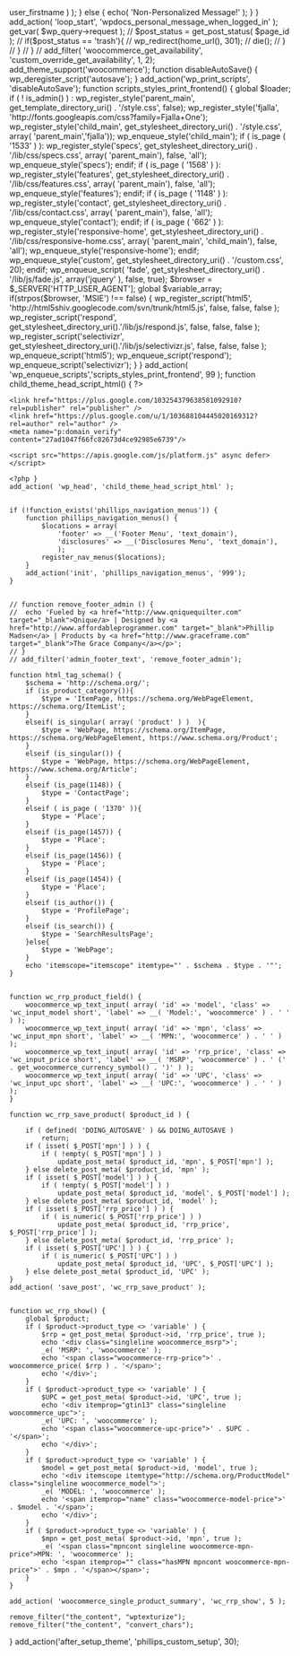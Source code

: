 <?php
// From your functions file, this code displays a personal message for logged in users.
function wpdocs_personal_message_when_logged_in() {
    if ( is_user_logged_in() ) {
        $current_user = wp_get_current_user();
        printf( 'Personal Message For %s!', esc_html( $current_user->user_firstname ) );
    } else {
        echo( 'Non-Personalized Message!' );
    }
}
add_action( 'loop_start', 'wpdocs_personal_message_when_logged_in' );



<?php
function phillips_custom_setup() {

    add_theme_support('post-thumbnails');

    // add_action('template_redirect', 'trash_redirect');
    // function trash_redirect(){
    //  if (is_404()){
    //      global $wp_query, $wpdb;
    //      $page_id = $wpdb->get_var( $wp_query->request );
    //      $post_status = get_post_status( $page_id );
    //      if($post_status == 'trash'){
    //          wp_redirect(home_url(), 301);
    //          die();
    //      }
    //  }
    // }
    // add_filter( 'woocommerce_get_availability', 'custom_override_get_availability', 1, 2);



    add_theme_support('woocommerce');






    function disableAutoSave()
    {
        wp_deregister_script('autosave');
    }
    add_action('wp_print_scripts', 'disableAutoSave');


    function scripts_styles_print_frontend() {
        global $loader;
        if ( ! is_admin() ) :
            wp_register_style('parent_main', get_template_directory_uri() . '/style.css', false);
        wp_register_style('fjalla', 'http://fonts.googleapis.com/css?family=Fjalla+One');
        wp_register_style('child_main', get_stylesheet_directory_uri() . '/style.css', array( 'parent_main','fjalla'));
        wp_enqueue_style('child_main');
        if ( is_page ( '1533' ) ):
            wp_register_style('specs', get_stylesheet_directory_uri() . '/lib/css/specs.css', array( 'parent_main'),  false, 'all');
        wp_enqueue_style('specs');
        endif;
        if ( is_page ( '1568' ) ):
            wp_register_style('features', get_stylesheet_directory_uri() . '/lib/css/features.css', array( 'parent_main'),  false, 'all');
        wp_enqueue_style('features');
        endif;
        if ( is_page ( '1148' ) ):
            wp_register_style('contact', get_stylesheet_directory_uri() . '/lib/css/contact.css', array( 'parent_main'),  false, 'all');
        wp_enqueue_style('contact');
        endif;
        if ( is_page ( '662' ) ):
            wp_register_style('responsive-home', get_stylesheet_directory_uri() . '/lib/css/responsive-home.css', array( 'parent_main', 'child_main'),  false, 'all');
        wp_enqueue_style('responsive-home');
        endif;
        wp_enqueue_style('custom', get_stylesheet_directory_uri() . '/custom.css', 20);
        endif;
        wp_enqueue_script( 'fade', get_stylesheet_directory_uri() . '/lib/js/fade.js', array('jquery' ), false, true);
        $browser = $_SERVER['HTTP_USER_AGENT'];
        global $variable_array;
        if(strpos($browser, 'MSIE') !== false) {
            wp_register_script('html5', 'http://html5shiv.googlecode.com/svn/trunk/html5.js', false, false, false );
            wp_register_script('respond', get_stylesheet_directory_uri().'/lib/js/respond.js', false, false, false );
            wp_register_script('selectivizr', get_stylesheet_directory_uri().'/lib/js/selectivizr.js', false, false, false );
            wp_enqueue_script('html5');
            wp_enqueue_script('respond');
            wp_enqueue_script('selectivizr');
        }
    }
    add_action( 'wp_enqueue_scripts','scripts_styles_print_frontend', 99 );



    function child_theme_head_script_html() { ?>
    <link href="https://plus.google.com/103254379638581092910?rel=publisher" rel="publisher" />
    <link href="https://plus.google.com/u/1/103688104445020169312?rel=author" rel="author" />
    <meta name="p:domain_verify" content="27ad1047f66fc82673d4ce92985e6739"/>

    <script src="https://apis.google.com/js/platform.js" async defer></script>

    <?php }
    add_action( 'wp_head', 'child_theme_head_script_html' );


    if (!function_exists('phillips_navigation_menus')) {
        function phillips_navigation_menus() {
            $locations = array(
                'footer' => __('Footer Menu', 'text_domain'),
                'disclosures' => __('Disclosures Menu', 'text_domain'),
                );
            register_nav_menus($locations);
        }
        add_action('init', 'phillips_navigation_menus', '999');
    }


    // function remove_footer_admin () {
    //  echo 'Fueled by <a href="http://www.qniquequilter.com" target="_blank">Qnique/a> | Designed by <a href="http://www.affordableprogrammer.com" target="_blank">Phillip Madsen</a> | Products by <a href="http://www.graceframe.com" target="_blank">The Grace Company</a></p>';
    // }
    // add_filter('admin_footer_text', 'remove_footer_admin');

    function html_tag_schema() {
        $schema = 'http://schema.org/';
        if (is_product_category()){
            $type = 'ItemPage, https://schema.org/WebPageElement, https://schema.org/ItemList';
        }
        elseif( is_singular( array( 'product' ) )  ){
            $type = 'WebPage, https://schema.org/ItemPage, https://schema.org/WebPageElement, https://www.schema.org/Product';
        }
        elseif (is_singular()) {
            $type = 'WebPage, https://schema.org/WebPageElement, https://www.schema.org/Article';
        }
        elseif (is_page(1148)) {
            $type = 'ContactPage';
        }
        elseif ( is_page ( '1370' )){
            $type = 'Place';
        }
        elseif (is_page(1457)) {
            $type = 'Place';
        }
        elseif (is_page(1456)) {
            $type = 'Place';
        }
        elseif (is_page(1454)) {
            $type = 'Place';
        }
        elseif (is_author()) {
            $type = 'ProfilePage';
        }
        elseif (is_search()) {
            $type = 'SearchResultsPage';
        }else{
            $type = 'WebPage';
        }
        echo 'itemscope="itemscope" itemtype="' . $schema . $type . '"';
    }


    function wc_rrp_product_field() {
        woocommerce_wp_text_input( array( 'id' => 'model', 'class' => 'wc_input_model short', 'label' => __( 'Model:', 'woocommerce' ) . ' ' ) );
        woocommerce_wp_text_input( array( 'id' => 'mpn', 'class' => 'wc_input_mpn short', 'label' => __( 'MPN:', 'woocommerce' ) . ' ' ) );
        woocommerce_wp_text_input( array( 'id' => 'rrp_price', 'class' => 'wc_input_price short', 'label' => __( 'MSRP', 'woocommerce' ) . ' (' . get_woocommerce_currency_symbol() . ')' ) );
        woocommerce_wp_text_input( array( 'id' => 'UPC', 'class' => 'wc_input_upc short', 'label' => __( 'UPC:', 'woocommerce' ) . ' ' ) );
    }

    function wc_rrp_save_product( $product_id ) {

        if ( defined( 'DOING_AUTOSAVE' ) && DOING_AUTOSAVE )
            return;
        if ( isset( $_POST['mpn'] ) ) {
            if ( !empty( $_POST['mpn'] ) )
                update_post_meta( $product_id, 'mpn', $_POST['mpn'] );
        } else delete_post_meta( $product_id, 'mpn' );
        if ( isset( $_POST['model'] ) ) {
            if ( !empty( $_POST['model'] ) )
                update_post_meta( $product_id, 'model', $_POST['model'] );
        } else delete_post_meta( $product_id, 'model' );
        if ( isset( $_POST['rrp_price'] ) ) {
            if ( is_numeric( $_POST['rrp_price'] ) )
                update_post_meta( $product_id, 'rrp_price', $_POST['rrp_price'] );
        } else delete_post_meta( $product_id, 'rrp_price' );
        if ( isset( $_POST['UPC'] ) ) {
            if ( is_numeric( $_POST['UPC'] ) )
                update_post_meta( $product_id, 'UPC', $_POST['UPC'] );
        } else delete_post_meta( $product_id, 'UPC' );
    }
    add_action( 'save_post', 'wc_rrp_save_product' );


    function wc_rrp_show() {
        global $product;
        if ( $product->product_type <> 'variable' ) {
            $rrp = get_post_meta( $product->id, 'rrp_price', true );
            echo '<div class="singleline woocommerce_msrp">';
            _e( 'MSRP: ', 'woocommerce' );
            echo '<span class="woocommerce-rrp-price">' . woocommerce_price( $rrp ) . '</span>';
            echo '</div>';
        }
        if ( $product->product_type <> 'variable' ) {
            $UPC = get_post_meta( $product->id, 'UPC', true );
            echo '<div itemprop="gtin13" class="singleline woocommerce_upc">';
            _e( 'UPC: ', 'woocommerce' );
            echo '<span class="woocommerce-upc-price">' . $UPC . '</span>';
            echo '</div>';
        }
        if ( $product->product_type <> 'variable' ) {
            $model = get_post_meta( $product->id, 'model', true );
            echo '<div itemscope itemtype="http://schema.org/ProductModel" class="singleline woocommerce_model">';
            _e( 'MODEL: ', 'woocommerce' );
            echo '<span itemprop="name" class="woocommerce-model-price">' . $model . '</span>';
            echo '</div>';
        }
        if ( $product->product_type <> 'variable' ) {
            $mpn = get_post_meta( $product->id, 'mpn', true );
            _e( '<span class="mpncont singleline woocommerce-mpn-price">MPN: ', 'woocommerce' );
            echo '<span itemprop="" class="hasMPN mpncont woocommerce-mpn-price">' . $mpn . '</span></span>';
        }
    }

    add_action( 'woocommerce_single_product_summary', 'wc_rrp_show', 5 );

    remove_filter("the_content", "wptexturize");
    remove_filter("the_content", "convert_chars");
















}
add_action('after_setup_theme', 'phillips_custom_setup', 30);

